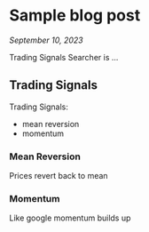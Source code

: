 # Sample blog post

_September 10, 2023_ 

Trading Signals Searcher is ...

## Trading Signals 

Trading Signals:
- mean reversion
- momentum

### Mean Reversion

Prices revert back to mean

### Momentum

Like google momentum builds up
